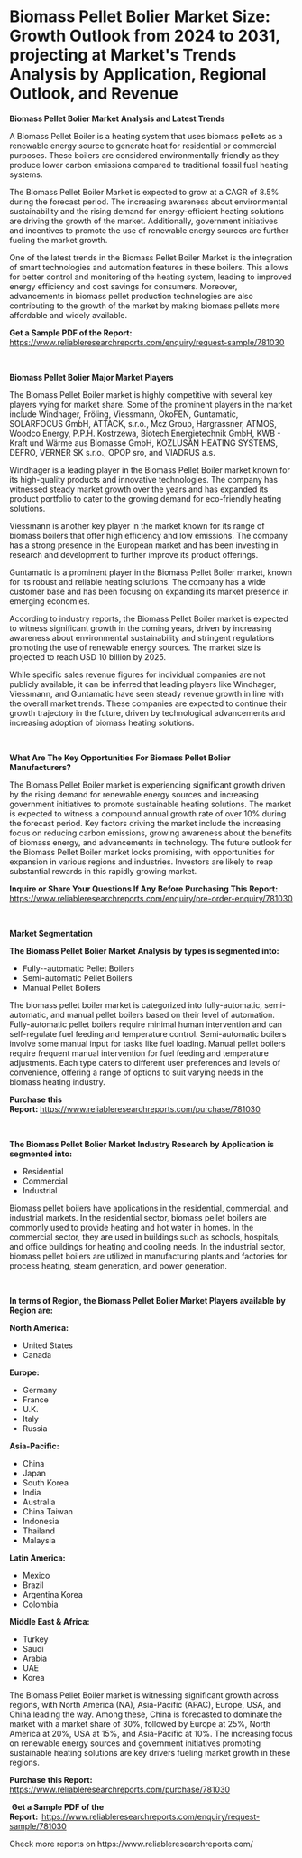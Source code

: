 <p><h1>Biomass Pellet Bolier Market Size: Growth Outlook from 2024 to 2031, projecting at Market's Trends Analysis by Application, Regional Outlook, and Revenue</h1></p><p><strong>Biomass Pellet Bolier Market Analysis and Latest Trends</strong></p>
<p><p>A Biomass Pellet Boiler is a heating system that uses biomass pellets as a renewable energy source to generate heat for residential or commercial purposes. These boilers are considered environmentally friendly as they produce lower carbon emissions compared to traditional fossil fuel heating systems.</p><p>The Biomass Pellet Boiler Market is expected to grow at a CAGR of 8.5% during the forecast period. The increasing awareness about environmental sustainability and the rising demand for energy-efficient heating solutions are driving the growth of the market. Additionally, government initiatives and incentives to promote the use of renewable energy sources are further fueling the market growth.</p><p>One of the latest trends in the Biomass Pellet Boiler Market is the integration of smart technologies and automation features in these boilers. This allows for better control and monitoring of the heating system, leading to improved energy efficiency and cost savings for consumers. Moreover, advancements in biomass pellet production technologies are also contributing to the growth of the market by making biomass pellets more affordable and widely available.</p></p>
<p><strong>Get a Sample PDF of the Report:&nbsp;</strong> <a href="https://www.reliableresearchreports.com/enquiry/request-sample/781030">https://www.reliableresearchreports.com/enquiry/request-sample/781030</a></p>
<p>&nbsp;</p>
<p><strong>Biomass Pellet Bolier Major Market Players</strong></p>
<p><p>The Biomass Pellet Boiler market is highly competitive with several key players vying for market share. Some of the prominent players in the market include Windhager, Fröling, Viessmann, ÖkoFEN, Guntamatic, SOLARFOCUS GmbH, ATTACK, s.r.o., Mcz Group, Hargrassner, ATMOS, Woodco Energy, P.P.H. Kostrzewa, Biotech Energietechnik GmbH, KWB - Kraft und Wärme aus Biomasse GmbH, KOZLUSAN HEATING SYSTEMS, DEFRO, VERNER SK s.r.o., OPOP sro, and VIADRUS a.s.</p><p>Windhager is a leading player in the Biomass Pellet Boiler market known for its high-quality products and innovative technologies. The company has witnessed steady market growth over the years and has expanded its product portfolio to cater to the growing demand for eco-friendly heating solutions.</p><p>Viessmann is another key player in the market known for its range of biomass boilers that offer high efficiency and low emissions. The company has a strong presence in the European market and has been investing in research and development to further improve its product offerings.</p><p>Guntamatic is a prominent player in the Biomass Pellet Boiler market, known for its robust and reliable heating solutions. The company has a wide customer base and has been focusing on expanding its market presence in emerging economies.</p><p>According to industry reports, the Biomass Pellet Boiler market is expected to witness significant growth in the coming years, driven by increasing awareness about environmental sustainability and stringent regulations promoting the use of renewable energy sources. The market size is projected to reach USD 10 billion by 2025.</p><p>While specific sales revenue figures for individual companies are not publicly available, it can be inferred that leading players like Windhager, Viessmann, and Guntamatic have seen steady revenue growth in line with the overall market trends. These companies are expected to continue their growth trajectory in the future, driven by technological advancements and increasing adoption of biomass heating solutions.</p></p>
<p>&nbsp;</p>
<p><strong>What Are The Key Opportunities For Biomass Pellet Bolier Manufacturers?</strong></p>
<p><p>The Biomass Pellet Boiler market is experiencing significant growth driven by the rising demand for renewable energy sources and increasing government initiatives to promote sustainable heating solutions. The market is expected to witness a compound annual growth rate of over 10% during the forecast period. Key factors driving the market include the increasing focus on reducing carbon emissions, growing awareness about the benefits of biomass energy, and advancements in technology. The future outlook for the Biomass Pellet Boiler market looks promising, with opportunities for expansion in various regions and industries. Investors are likely to reap substantial rewards in this rapidly growing market.</p></p>
<p><strong>Inquire or Share Your Questions If Any Before Purchasing This Report:</strong> <a href="https://www.reliableresearchreports.com/enquiry/pre-order-enquiry/781030">https://www.reliableresearchreports.com/enquiry/pre-order-enquiry/781030</a></p>
<p>&nbsp;</p>
<p><strong>Market Segmentation</strong></p>
<p><strong>The Biomass Pellet Bolier Market Analysis by types is segmented into:</strong></p>
<p><ul><li>Fully--automatic Pellet Boilers</li><li>Semi-automatic Pellet Boilers</li><li>Manual Pellet Boilers</li></ul></p>
<p><p>The biomass pellet boiler market is categorized into fully-automatic, semi-automatic, and manual pellet boilers based on their level of automation. Fully-automatic pellet boilers require minimal human intervention and can self-regulate fuel feeding and temperature control. Semi-automatic boilers involve some manual input for tasks like fuel loading. Manual pellet boilers require frequent manual intervention for fuel feeding and temperature adjustments. Each type caters to different user preferences and levels of convenience, offering a range of options to suit varying needs in the biomass heating industry.</p></p>
<p><strong>Purchase this Report:&nbsp;</strong><a href="https://www.reliableresearchreports.com/purchase/781030">https://www.reliableresearchreports.com/purchase/781030</a></p>
<p>&nbsp;</p>
<p><strong>The Biomass Pellet Bolier Market Industry Research by Application is segmented into:</strong></p>
<p><ul><li>Residential</li><li>Commercial</li><li>Industrial</li></ul></p>
<p><p>Biomass pellet boilers have applications in the residential, commercial, and industrial markets. In the residential sector, biomass pellet boilers are commonly used to provide heating and hot water in homes. In the commercial sector, they are used in buildings such as schools, hospitals, and office buildings for heating and cooling needs. In the industrial sector, biomass pellet boilers are utilized in manufacturing plants and factories for process heating, steam generation, and power generation.</p></p>
<p>&nbsp;</p>
<p><strong>In terms of Region, the Biomass Pellet Bolier Market Players available by Region are:</strong></p>
<p>
    <p> <strong> North America: </strong>
        <ul>
            <li>United States</li>
            <li>Canada</li>
        </ul>
        </p> 
    <p> <strong> Europe: </strong>
        <ul>
            <li>Germany</li>
            <li>France</li>
            <li>U.K.</li>
            <li>Italy</li>
            <li>Russia</li>
        </ul>
        </p> 
    <p> <strong> Asia-Pacific: </strong>
        <ul>
            <li>China</li>
            <li>Japan</li>
            <li>South Korea</li>
            <li>India</li>
            <li>Australia</li>
            <li>China Taiwan</li>
            <li>Indonesia</li>
            <li>Thailand</li>
            <li>Malaysia</li>
        </ul>
        </p> 
    <p> <strong> Latin America: </strong>
        <ul>
            <li>Mexico</li>
            <li>Brazil</li>
            <li>Argentina Korea</li>
            <li>Colombia</li>
        </ul>
        </p> 
    <p> <strong> Middle East & Africa: </strong>
        <ul>
            <li>Turkey</li>
            <li>Saudi</li>
            <li>Arabia</li>
            <li>UAE</li>
            <li>Korea</li>
        </ul>
    </p>
    </p>
<p><p>The Biomass Pellet Boiler market is witnessing significant growth across regions, with North America (NA), Asia-Pacific (APAC), Europe, USA, and China leading the way. Among these, China is forecasted to dominate the market with a market share of 30%, followed by Europe at 25%, North America at 20%, USA at 15%, and Asia-Pacific at 10%. The increasing focus on renewable energy sources and government initiatives promoting sustainable heating solutions are key drivers fueling market growth in these regions.</p></p>
<p><strong>Purchase this Report: </strong><a href="https://www.reliableresearchreports.com/purchase/781030">https://www.reliableresearchreports.com/purchase/781030</a></p>
<p>&nbsp;<strong>Get a Sample PDF of the Report:&nbsp;&nbsp;</strong><a href="https://www.reliableresearchreports.com/enquiry/request-sample/781030">https://www.reliableresearchreports.com/enquiry/request-sample/781030</a></p>
<p><strong></strong></p>
<p>Check more reports on https://www.reliableresearchreports.com/</p>